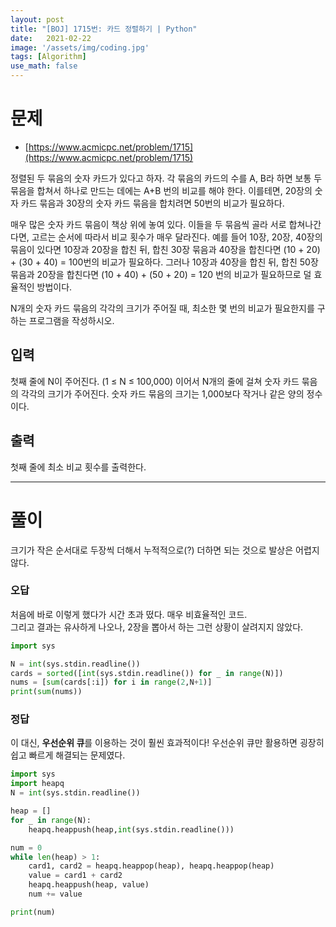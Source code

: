 ```yaml
---
layout: post
title: "[BOJ] 1715번: 카드 정렬하기 | Python"
date:   2021-02-22
image: '/assets/img/coding.jpg'
tags: [Algorithm]
use_math: false
---
```


# 문제

* [https://www.acmicpc.net/problem/1715](https://www.acmicpc.net/problem/1715)

정렬된 두 묶음의 숫자 카드가 있다고 하자. 각 묶음의 카드의 수를 A, B라 하면 보통 두 묶음을 합쳐서 하나로 만드는 데에는 A+B 번의 비교를 해야 한다. 이를테면, 20장의 숫자 카드 묶음과 30장의 숫자 카드 묶음을 합치려면 50번의 비교가 필요하다.

매우 많은 숫자 카드 묶음이 책상 위에 놓여 있다. 이들을 두 묶음씩 골라 서로 합쳐나간다면, 고르는 순서에 따라서 비교 횟수가 매우 달라진다. 예를 들어 10장, 20장, 40장의 묶음이 있다면 10장과 20장을 합친 뒤, 합친 30장 묶음과 40장을 합친다면 (10 + 20) + (30 + 40) = 100번의 비교가 필요하다. 그러나 10장과 40장을 합친 뒤, 합친 50장 묶음과 20장을 합친다면 (10 + 40) + (50 + 20) = 120 번의 비교가 필요하므로 덜 효율적인 방법이다.

N개의 숫자 카드 묶음의 각각의 크기가 주어질 때, 최소한 몇 번의 비교가 필요한지를 구하는 프로그램을 작성하시오.

## 입력

첫째 줄에 N이 주어진다. (1 ≤ N ≤ 100,000) 이어서 N개의 줄에 걸쳐 숫자 카드 묶음의 각각의 크기가 주어진다. 숫자 카드 묶음의 크기는 1,000보다 작거나 같은 양의 정수이다.

## 출력

첫째 줄에 최소 비교 횟수를 출력한다.


---

# 풀이

크기가 작은 순서대로 두장씩 더해서 누적적으로(?) 더하면 되는 것으로 발상은 어렵지 않다.

### 오답

처음에 바로 이렇게 했다가 시간 초과 떴다. 매우 비효율적인 코드.  
그리고 결과는 유사하게 나오나, 2장을 뽑아서 하는 그런 상황이 살려지지 않았다.

```python
import sys

N = int(sys.stdin.readline())
cards = sorted([int(sys.stdin.readline()) for _ in range(N)])
nums = [sum(cards[:i]) for i in range(2,N+1)]
print(sum(nums))
```

### 정답

이 대신, **우선순위 큐**를 이용하는 것이 훨씬 효과적이다! 우선순위 큐만 활용하면 굉장히 쉽고 빠르게 해결되는 문제였다.

```python
import sys
import heapq
N = int(sys.stdin.readline())

heap = []
for _ in range(N):
    heapq.heappush(heap,int(sys.stdin.readline()))

num = 0
while len(heap) > 1:
    card1, card2 = heapq.heappop(heap), heapq.heappop(heap)
    value = card1 + card2
    heapq.heappush(heap, value)
    num += value

print(num)
```


<br>
